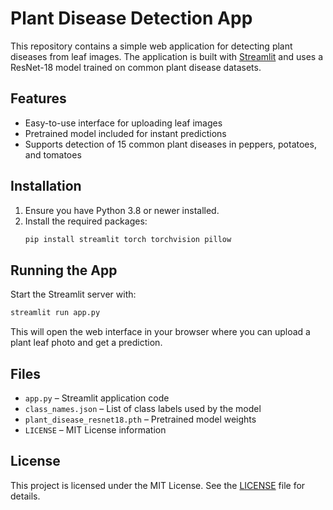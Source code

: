 # Plant Disease Detection App

This repository contains a simple web application for detecting plant diseases from leaf images. The application is built with [Streamlit](https://streamlit.io/) and uses a ResNet-18 model trained on common plant disease datasets.

## Features

- Easy-to-use interface for uploading leaf images
- Pretrained model included for instant predictions
- Supports detection of 15 common plant diseases in peppers, potatoes, and tomatoes

## Installation

1. Ensure you have Python 3.8 or newer installed.
2. Install the required packages:
   ```bash
   pip install streamlit torch torchvision pillow
   ```

## Running the App

Start the Streamlit server with:

```bash
streamlit run app.py
```

This will open the web interface in your browser where you can upload a plant leaf photo and get a prediction.

## Files

- `app.py` – Streamlit application code
- `class_names.json` – List of class labels used by the model
- `plant_disease_resnet18.pth` – Pretrained model weights
- `LICENSE` – MIT License information

## License

This project is licensed under the MIT License. See the [LICENSE](LICENSE) file for details.

